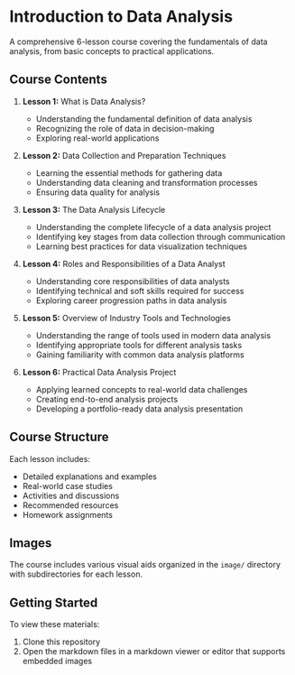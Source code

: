 # Introduction to Data Analysis

A comprehensive 6-lesson course covering the fundamentals of data analysis, from basic concepts to practical applications.

## Course Contents

1. **Lesson 1:** What is Data Analysis?

   - Understanding the fundamental definition of data analysis
   - Recognizing the role of data in decision-making
   - Exploring real-world applications
2. **Lesson 2:** Data Collection and Preparation Techniques

   - Learning the essential methods for gathering data
   - Understanding data cleaning and transformation processes
   - Ensuring data quality for analysis
3. **Lesson 3:** The Data Analysis Lifecycle

   - Understanding the complete lifecycle of a data analysis project
   - Identifying key stages from data collection through communication
   - Learning best practices for data visualization techniques
4. **Lesson 4:** Roles and Responsibilities of a Data Analyst

   - Understanding core responsibilities of data analysts
   - Identifying technical and soft skills required for success
   - Exploring career progression paths in data analysis
5. **Lesson 5:** Overview of Industry Tools and Technologies

   - Understanding the range of tools used in modern data analysis
   - Identifying appropriate tools for different analysis tasks
   - Gaining familiarity with common data analysis platforms
6. **Lesson 6:** Practical Data Analysis Project

   - Applying learned concepts to real-world data challenges
   - Creating end-to-end analysis projects
   - Developing a portfolio-ready data analysis presentation

## Course Structure

Each lesson includes:

- Detailed explanations and examples
- Real-world case studies
- Activities and discussions
- Recommended resources
- Homework assignments

## Images

The course includes various visual aids organized in the `image/` directory with subdirectories for each lesson.

## Getting Started

To view these materials:

1. Clone this repository
2. Open the markdown files in a markdown viewer or editor that supports embedded images
